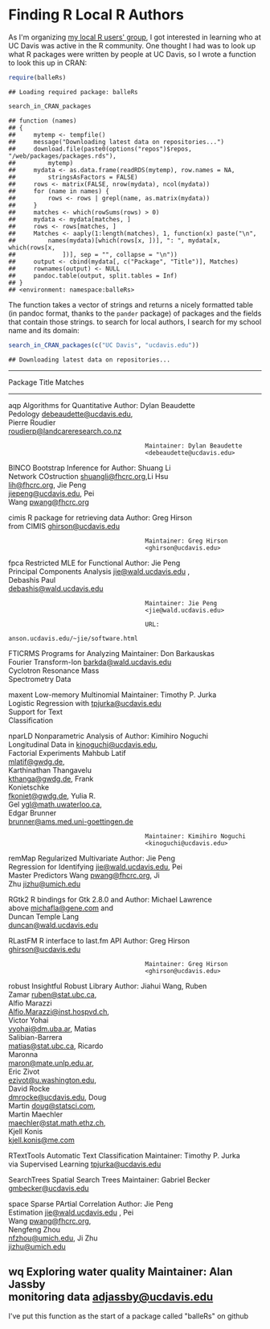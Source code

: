 Finding R Local R Authors
=========================

As I'm organizing [my local R users' group](http://www.noamross.net/davis-r-users-group.html), I got interested in learning who at UC Davis was active in the R community.  One thought I had was to look up what R packages were written by people at UC Davis, so I wrote a function to look this up in CRAN:


```r
require(balleRs)
```

```
## Loading required package: balleRs
```

```r
search_in_CRAN_packages
```

```
## function (names) 
## {
##     mytemp <- tempfile()
##     message("Downloading latest data on repositories...")
##     download.file(paste0(options("repos")$repos, "/web/packages/packages.rds"), 
##         mytemp)
##     mydata <- as.data.frame(readRDS(mytemp), row.names = NA, 
##         stringsAsFactors = FALSE)
##     rows <- matrix(FALSE, nrow(mydata), ncol(mydata))
##     for (name in names) {
##         rows <- rows | grepl(name, as.matrix(mydata))
##     }
##     matches <- which(rowSums(rows) > 0)
##     mydata <- mydata[matches, ]
##     rows <- rows[matches, ]
##     Matches <- aaply(1:length(matches), 1, function(x) paste("\n", 
##         names(mydata)[which(rows[x, ])], ": ", mydata[x, which(rows[x, 
##             ])], sep = "", collapse = "\n"))
##     output <- cbind(mydata[, c("Package", "Title")], Matches)
##     rownames(output) <- NULL
##     pandoc.table(output, split.tables = Inf)
## }
## <environment: namespace:balleRs>
```


The function takes a vector of strings and returns a nicely formatted table (in pandoc format, thanks to the `pander` package) of packages and the fields that contain those strings.  to search for local authors, I search for my school name and its domain:


```r
search_in_CRAN_packages(c("UC Davis", "ucdavis.edu"))
```

```
## Downloading latest data on repositories...
```


------------------------------------------------------------------------------
Package     Title                         Matches                             
----------- ----------------------------- ------------------------------------
aqp         Algorithms for Quantitative   Author: Dylan Beaudette             
            Pedology                      <debeaudette@ucdavis.edu>,          
                                          Pierre Roudier                      
                                          <roudierp@landcareresearch.co.nz>   
                                                                              
                                          Maintainer: Dylan Beaudette         
                                          <debeaudette@ucdavis.edu>           

BINCO       Bootstrap Inference for       Author: Shuang Li                   
            Network COstruction           <shuangli@fhcrc.org>,Li Hsu         
                                          <lih@fhcrc.org>, Jie Peng           
                                          <jiepeng@ucdavis.edu>, Pei          
                                          Wang <pwang@fhcrc.org>              

cimis       R package for retrieving data Author: Greg Hirson                 
            from CIMIS                    <ghirson@ucdavis.edu>               
                                                                              
                                          Maintainer: Greg Hirson             
                                          <ghirson@ucdavis.edu>               

fpca        Restricted MLE for Functional Author: Jie Peng                    
            Principal Components Analysis <jie@wald.ucdavis.edu> ,            
                                          Debashis Paul                       
                                          <debashis@wald.ucdavis.edu>         
                                                                              
                                          Maintainer: Jie Peng                
                                          <jie@wald.ucdavis.edu>              
                                                                              
                                          URL:                                
                                          anson.ucdavis.edu/~jie/software.html

FTICRMS     Programs for Analyzing        Maintainer: Don Barkauskas          
            Fourier Transform-Ion         <barkda@wald.ucdavis.edu>           
            Cyclotron Resonance Mass                                          
            Spectrometry Data                                                 

maxent      Low-memory Multinomial        Maintainer: Timothy P. Jurka        
            Logistic Regression with      <tpjurka@ucdavis.edu>               
            Support for Text                                                  
            Classification                                                    

nparLD      Nonparametric Analysis of     Author: Kimihiro Noguchi            
            Longitudinal Data in          <kinoguchi@ucdavis.edu>,            
            Factorial Experiments         Mahbub Latif                        
                                          <mlatif@gwdg.de>,                   
                                          Karthinathan Thangavelu             
                                          <kthanga@gwdg.de>, Frank            
                                          Konietschke                         
                                          <fkoniet@gwdg.de>, Yulia R.         
                                          Gel <ygl@math.uwaterloo.ca>,        
                                          Edgar Brunner                       
                                          <brunner@ams.med.uni-goettingen.de> 
                                                                              
                                          Maintainer: Kimihiro Noguchi        
                                          <kinoguchi@ucdavis.edu>             

remMap      Regularized Multivariate      Author: Jie Peng                    
            Regression for Identifying    <jie@wald.ucdavis.edu>, Pei         
            Master Predictors             Wang <pwang@fhcrc.org>, Ji          
                                          Zhu <jizhu@umich.edu>               

RGtk2       R bindings for Gtk 2.8.0 and  Author: Michael Lawrence            
            above                         <michafla@gene.com> and             
                                          Duncan Temple Lang                  
                                          <duncan@wald.ucdavis.edu>           

RLastFM     R interface to last.fm API    Author: Greg Hirson                 
                                          <ghirson@ucdavis.edu>               
                                                                              
                                          Maintainer: Greg Hirson             
                                          <ghirson@ucdavis.edu>               

robust      Insightful Robust Library     Author: Jiahui Wang, Ruben          
                                          Zamar <ruben@stat.ubc.ca>,          
                                          Alfio Marazzi                       
                                          <Alfio.Marazzi@inst.hospvd.ch>,     
                                          Victor Yohai                        
                                          <vyohai@dm.uba.ar>, Matias          
                                          Salibian-Barrera                    
                                          <matias@stat.ubc.ca>, Ricardo       
                                          Maronna                             
                                          <maron@mate.unlp.edu.ar>,           
                                          Eric Zivot                          
                                          <ezivot@u.washington.edu>,          
                                          David Rocke                         
                                          <dmrocke@ucdavis.edu>, Doug         
                                          Martin <doug@statsci.com>,          
                                          Martin Maechler                     
                                          <maechler@stat.math.ethz.ch>,       
                                          Kjell Konis                         
                                          <kjell.konis@me.com>                

RTextTools  Automatic Text Classification Maintainer: Timothy P. Jurka        
            via Supervised Learning       <tpjurka@ucdavis.edu>               

SearchTrees Spatial Search Trees          Maintainer: Gabriel Becker          
                                          <gmbecker@ucdavis.edu>              

space       Sparse PArtial Correlation    Author: Jie Peng                    
            Estimation                    <jie@wald.ucdavis.edu> , Pei        
                                          Wang <pwang@fhcrc.org>,             
                                          Nengfeng Zhou                       
                                          <nfzhou@umich.edu>, Ji Zhu          
                                          <jizhu@umich.edu>                   

wq          Exploring water quality       Maintainer: Alan Jassby             
            monitoring data               <adjassby@ucdavis.edu>              
------------------------------------------------------------------------------


I've put this function as the start of a package called "balleRs" on github

